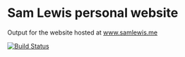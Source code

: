 Sam Lewis personal website
====================

Output for the website hosted at www.samlewis.me

[![Build Status](https://travis-ci.org/samvrlewis/samvrlewis.github.io.svg?branch=master)](https://travis-ci.org/samvrlewis/samvrlewis.github.io)
